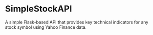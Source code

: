 # SimpleStockAPI
A simple Flask-based API that provides key technical indicators for any stock symbol using Yahoo Finance data.
